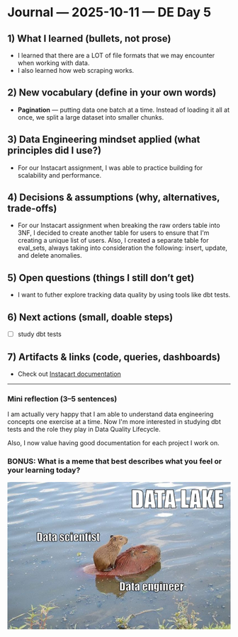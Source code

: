 # Journal — 2025-10-11 — DE Day 5

## 1) What I learned (bullets, not prose)
- I learned that there are a LOT of file formats that we may encounter when working with data. 
- I also learned how web scraping works.

## 2) New vocabulary (define in your own words)
- **Pagination** — putting data one batch at a time. Instead of loading it all at once, we split a large dataset into smaller chunks.

## 3) Data Engineering mindset applied (what principles did I use?)
- For our Instacart assignment, I was able to practice building for scalability and performance. 

## 4) Decisions & assumptions (why, alternatives, trade-offs)
- For our Instacart assignment when breaking the raw orders table into 3NF, I decided to create another table for users to ensure that I'm creating a unique list of users. Also, I created a separate table for eval_sets, always taking into consideration the following: insert, update, and delete anomalies.

## 5) Open questions (things I still don’t get)
- I want to futher explore tracking data quality by using tools like dbt tests.

## 6) Next actions (small, doable steps)
- [ ] study dbt tests

## 7) Artifacts & links (code, queries, dashboards)
- Check out [Instacart documentation](https://github.com/df-ftw/instacart_grp6/blob/main/instacart%20documentation/instacart_group6.md)

---

### Mini reflection (3–5 sentences)
I am actually very happy that I am able to understand data engineering concepts one exercise at a time. Now I'm more interested in studying dbt tests and the role they play in Data Quality Lifecycle. 

Also, I now value having good documentation for each project I work on.

### BONUS: What is a meme that best describes what you feel or your learning today?

![Data lake meme](../assets/meme-day-5.jpg)
